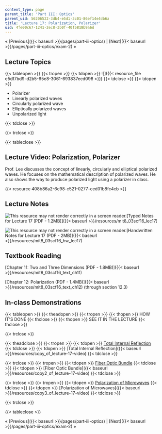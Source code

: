 ```yaml
---
content_type: page
parent_title: 'Part III: Optics'
parent_uid: 56206522-3db4-e5d1-3c01-86ef14e4db6a
title: 'Lecture 17: Polarization, Polarizer'
uid: 4fe00c67-1241-2ec8-3b0f-40f5818b9a6d
---
```


« [Previous]({{< baseurl >}}/pages/part-iii-optics) | [Next]({{< baseurl >}}/pages/part-iii-optics/exam-2) »

Lecture Topics
--------------

{{< tableopen >}}
{{< tropen >}}
{{< tdopen >}}
![]({{< resource_file e5df7bd9-d2b5-65e8-3061-693837eed098 >}})
{{< tdclose >}}
{{< tdopen >}}


*   Polarizer
*   Linearly polarized waves
*   Circularly polarized wave
*   Elliptically polarized waves
*   Unpolarized light


{{< tdclose >}}

{{< trclose >}}

{{< tableclose >}}

Lecture Video: Polarization, Polarizer
--------------------------------------

Prof. Lee discusses the concept of linearly, circularly and elliptical polarized waves. He focuses on the mathematical description of polarized waves. He also shows the way to produce polarized light using a polarizer in class.

{{< resource 408b86a2-6c98-c521-0277-ced01b8fc4cb >}}

Lecture Notes
-------------

![This resource may not render correctly in a screen reader.](/images/inacessible.gif)[Typed Notes for Lecture 17 (PDF - 1.2MB)]({{< baseurl >}}/resources/mit8_03scf16_lec17)

![This resource may not render correctly in a screen reader.](/images/inacessible.gif)[Handwritten Notes for Lecture 17 (PDF - 2MB)]({{< baseurl >}}/resources/mit8_03scf16_hw_lec17)

Textbook Reading
----------------

[Chapter 11: Two and Three Dimensions (PDF - 1.8MB)]({{< baseurl >}}/resources/mit8_03scf16_text_ch11) 

[Chapter 12: Polarization (PDF - 1.4MB)]({{< baseurl >}}/resources/mit8_03scf16_text_ch12) (through section 12.3) 

In-class Demonstrations
-----------------------

{{< tableopen >}}
{{< theadopen >}}
{{< tropen >}}
{{< thopen >}}
HOW IT'S DONE
{{< thclose >}}
{{< thopen >}}
SEE IT IN THE LECTURE
{{< thclose >}}

{{< trclose >}}

{{< theadclose >}}
{{< tropen >}}
{{< tdopen >}}
[Total Internal Reflection](https://www.physicsclassroom.com/class/refrn/Lesson-3/Total-Internal-Reflection)
{{< tdclose >}}
{{< tdopen >}}
[Total Internal Reflection]({{< baseurl >}}/resources/copy_of_lecture-17-video)
{{< tdclose >}}

{{< trclose >}}
{{< tropen >}}
{{< tdopen >}}
[Fiber Optic Bundle](http://tsgphysics.mit.edu/front/?page=demo.php&letnum=M%204&show=0)
{{< tdclose >}}
{{< tdopen >}}
[Fiber Optic Bundle]({{< baseurl >}}/resources/copy2_of_lecture-17-video)
{{< tdclose >}}

{{< trclose >}}
{{< tropen >}}
{{< tdopen >}}
[Polarization of Microwaves](http://www.phywe-es.com/index.php/fuseaction/download/lrn_file/versuchsanleitungen/P2460201/e/p2460201e.pdf)
{{< tdclose >}}
{{< tdopen >}}
[Polarization of Microwaves]({{< baseurl >}}/resources/copy3_of_lecture-17-video)
{{< tdclose >}}

{{< trclose >}}

{{< tableclose >}}

« [Previous]({{< baseurl >}}/pages/part-iii-optics) | [Next]({{< baseurl >}}/pages/part-iii-optics/exam-2) »